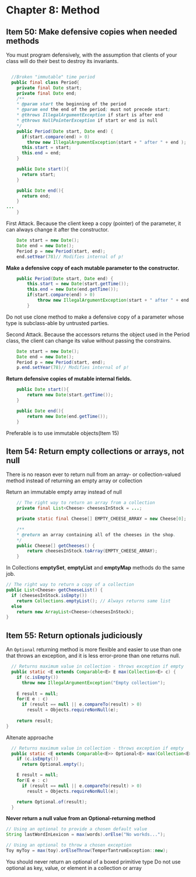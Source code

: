 # Chapter 8: Method #

## Item 50: Make defensive copies when needed methods ##
You must program defensively, with the assumption that clients of your class will do their best to destroy its invariants.
```java

  //Broken "immutable" time period
  public final class Period{
    private final Date start;
    private final Date end;
    /**
    * @param start the beginning of the period
    * @param end the end of the period; must not precede start;
    * @throws IllegalArgumentException if start is after end
    * @throws NullPointerException if start or end is null
    */
    public Period(Date start, Date end) {
      if(start.compare(end) > 0)
        throw new IllegalArgumentException(start + " after " + end );
      this.start = start;
      this.end = end;
    }

    public Date start(){
      return start;
    }

    public Date end(){
      return end;
    }
...
	}
```
First Attack. Because the client keep a copy (pointer) of the parameter, it can always change it after the constructor.
```java
	Date start = new Date();
	Date end = new Date();
	Period p = new Period(start, end);
	end.setYear(78)// Modifies internal of p!
```
__Make a defensive copy of each mutable parameter to the constructor.__
```java
	public Period(Date start, Date end) {
		this.start = new Date(start.getTime());
		this.end = new Date(end.getTime());
		if(start.compare(end) > 0)
			throw new IllegalArgumentException(start + " after " + end );
		}
```
Do not use clone method to make a defensive copy of a parameter whose type is subclass-able by untrusted parties.

Second Attack. Because the accessors returns the object used in the Period class, the client can change its value without passing the constrains.
```java
	Date start = new Date();
	Date end = new Date();
	Period p = new Period(start, end);
	p.end.setYear(78)// Modifies internal of p!
```
__Return defensive copies of mutable internal fields.__
```java
	public Date start(){
		return new Date(start.getTime());
	}

	public Date end(){
		return new Date(end.getTime());
	}
```
Preferable is to use immutable objects(Item 15)

## Item 54: Return empty collections or arrays, not null ##
There is no reason ever to return null from an array- or collection-valued method instead of returning an empty array or collection

Return an immutable empty array instead of null
```java
	// The right way to return an array from a collection
	private final List<Cheese> cheesesInStock = ...;

	private static final Cheese[] EMPTY_CHEESE_ARRAY = new Cheese[0];

	/**
	* @return an array containing all of the cheeses in the shop.
	*/
	public Cheese[] getCheeses() {
		return cheesesInStock.toArray(EMPTY_CHEESE_ARRAY);
	}
```
In Collections __emptySet__, __emptyList__ and __emptyMap__ methods do the same job.
```java
// The right way to return a copy of a collection
public List<Cheese> getCheeseList() {
  if (cheesesInStock.isEmpty())
    return Collections.emptyList(); // Always returns same list
  else
    return new ArrayList<Cheese>(cheesesInStock);
}
```
## Item 55: Return optionals judiciously ##
An `Optional` returning method is more flexible and easier to use than one that throws an exception, and it is less error-prone than one returns null.

```java
  // Returns maximum value in collection - throws exception if empty
  public static <E extends Comparable<E> E max(Collection<E> c) {
    if (c.isEmpty())
      throw new IllegalArgumentException("Empty collection");
    
    E result = null;
    for(E e : c)
      if (result == null || e.compareTo(result) > 0)
        result = Objects.requireNonNull(e);
    
    return result;
}
```
Altenate approache
```java
  // Returns maximum value in collection - throws exception if empty
  public static <E extends Comparable<E>> Optional<E> max(Collection<E> c) {
    if (c.isEmpty())
      return Optional.empty();

    E result = null;
    for(E e : c)
      if (result == null || e.compareTo(result) > 0)
        result = Objects.requireNonNull(e);

    return Optional.of(result);
  }
```
**Never return a null value from an Optional-returning method**
```java
// Using an optional to provide a chosen default value
String lastWordInLexicon = max(words).orElse("No workds...");
```
```java
// Using an optional to throw a chosen exception
Toy myToy = max(toy).orElseThrow(TemperTantrumException::new);
```
You should never return an optional of a boxed primitive type
Do not use optional as key, value, or element in a collection or array
